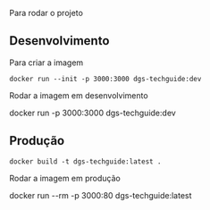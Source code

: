Para rodar o projeto

## Desenvolvimento

Para criar a imagem

```
docker run --init -p 3000:3000 dgs-techguide:dev
```

Rodar a imagem em desenvolvimento

docker run -p 3000:3000 dgs-techguide:dev

## Produção

```
docker build -t dgs-techguide:latest .
```

Rodar a imagem em produção

docker run --rm -p 3000:80 dgs-techguide:latest
